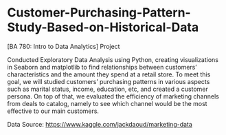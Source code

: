 # Customer-Purchasing-Pattern-Study-Based-on-Historical-Data
[BA 780: Intro to Data Analytics] Project

Conducted Exploratory Data Analysis using Python, creating visualizations in Seaborn and matplotlib to find relationships between customers’ characteristics and the amount they spend at a retail store. To meet this goal, we will studied customers’ purchasing patterns in various aspects such as marital status, income, education, etc, and created a customer persona. On top of that, we evaluated the efficiency of marketing channels from deals to catalog, namely to see which channel would be the most effective to our main customers.

Data Source: https://www.kaggle.com/jackdaoud/marketing-data
